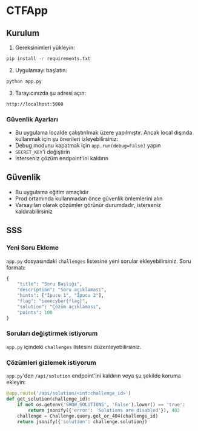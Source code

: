 # CTFApp

## Kurulum

1. Gereksinimleri yükleyin:
```bash
pip install -r requirements.txt
```

2. Uygulamayı başlatın:
```bash
python app.py
```

3. Tarayıcınızda şu adresi açın:
```
http://localhost:5000
```


### Güvenlik Ayarları
- Bu uygulama localde çalıştırılmak üzere yapılmıştır. Ancak local dışında kullanmak için şu önerileri izleyebilirsiniz:
- Debug modunu kapatmak için `app.run(debug=False)` yapın
- `SECRET_KEY`'i değiştirin
- İsterseniz çözüm endpoint'ini kaldırın

## Güvenlik
- Bu uygulama eğitim amaçlıdır
- Prod ortamında kullanmadan önce güvenlik önlemlerini alın
- Varsayılan olarak çözümler görünür durumdadır, isterseniz kaldırabilirsiniz

## SSS
### Yeni Soru Ekleme
`app.py` dosyasındaki `challenges` listesine yeni sorular ekleyebilirsiniz. Soru formatı:

```python
{
    "title": "Soru Başlığı",
    "description": "Soru açıklaması",
    "hints": ["İpucu 1", "İpucu 2"],
    "flag": "ieeecyber{flag}",
    "solution": "Çözüm açıklaması",
    "points": 100
}
```

### Soruları değiştirmek istiyorum
`app.py` içindeki `challenges` listesini düzenleyebilirsiniz.

### Çözümleri gizlemek istiyorum
`app.py`'den `/api/solution` endpoint'ini kaldırın veya şu şekilde koruma ekleyin:
```python
@app.route('/api/solution/<int:challenge_id>')
def get_solution(challenge_id):
    if not os.getenv('SHOW_SOLUTIONS', 'False').lower() == 'true':
        return jsonify({'error': 'Solutions are disabled'}), 403
    challenge = Challenge.query.get_or_404(challenge_id)
    return jsonify({'solution': challenge.solution})
``` 
